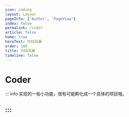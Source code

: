 ```yaml
---
icon: coding
layout: Layout
pageInfo: ['Author', 'PageView']
index: false
permalink: /coder
article: false
home: true
heroText: 代码风暴
order: 100
title: 代码风暴
timeline: false
---
```


# Coder

::: info 实现的一些小功能，很有可能孵化成一个具体的项目哦。

:::
---
